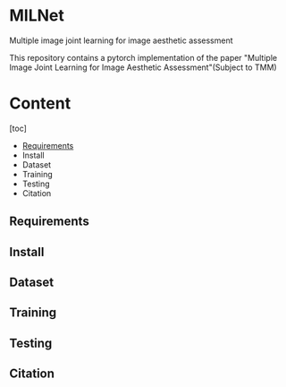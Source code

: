 # MILNet
Multiple image joint learning for image aesthetic assessment

This repository contains a pytorch implementation of the paper "Multiple Image Joint Learning for Image Aesthetic Assessment"(Subject to TMM)

# Content
[toc]
- [Requirements](Requirements)
- Install 
- Dataset
- Training
- Testing
- Citation

## Requirements



## Install


## Dataset


## Training


## Testing


## Citation
